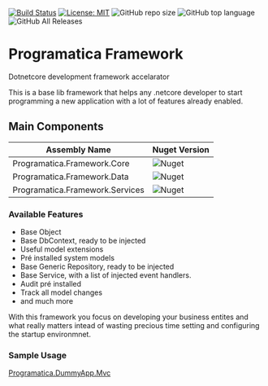 [![Build Status](https://programaticasoftware.visualstudio.com/Programatica.Framework/_apis/build/status/ruialexrib.Programatica.Framework?branchName=master)](https://programaticasoftware.visualstudio.com/Programatica.Framework/_build/latest?definitionId=12&branchName=master) [![License: MIT](https://img.shields.io/badge/License-MIT-yellow.svg)](https://opensource.org/licenses/MIT) ![GitHub repo size](https://img.shields.io/github/repo-size/ruialexrib/Programatica.Framework) ![GitHub top language](https://img.shields.io/github/languages/top/ruialexrib/Programatica.Framework) ![GitHub All Releases](https://img.shields.io/github/downloads/ruialexrib/Programatica.Framework/total)

# Programatica Framework
Dotnetcore development framework accelarator

This is a base lib framework that helps any .netcore developer to start programming a new application with a lot of features already enabled. 

## Main Components

| Assembly Name  | Nuget Version |
| ------------- | ------------- |
| Programatica.Framework.Core | ![Nuget](https://img.shields.io/nuget/v/Programatica.Framework.Core) |
| Programatica.Framework.Data | ![Nuget](https://img.shields.io/nuget/v/Programatica.Framework.Data) |
| Programatica.Framework.Services | ![Nuget](https://img.shields.io/nuget/v/Programatica.Framework.Services) |

### Available Features
- Base Object
- Base DbContext, ready to be injected
- Useful model extensions
- Pré installed system models
- Base Generic Repository, ready to be injected
- Base Service, with a list of injected event handlers.
- Audit pré installed
- Track all model changes
- and much more

With this framework you focus on developing your business entites and what really matters intead of wasting precious time setting and configuring the startup environmnet.

### Sample Usage

[Programatica.DummyApp.Mvc](https://github.com/ruialexrib/Programatica.DummyApp.Mvc)
